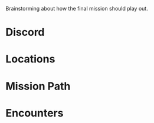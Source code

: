 Brainstorming about how the final mission should play out.

# Discord

# Locations

# Mission Path

# Encounters